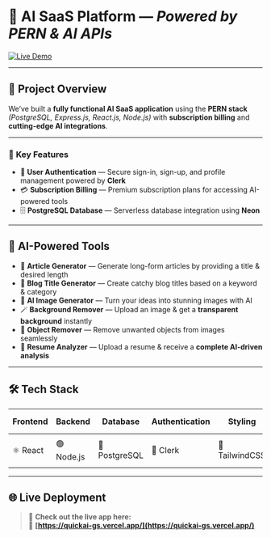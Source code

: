 # 🚀 **AI SaaS Platform** — *Powered by PERN & AI APIs*  
[![Live Demo](https://img.shields.io/badge/Live%20Demo-QuickAI-blue?style=for-the-badge&logo=vercel)](https://quickai-gs.vercel.app/)

---

## 🌟 **Project Overview**  
We’ve built a **fully functional AI SaaS application** using the **PERN stack** *(PostgreSQL, Express.js, React.js, Node.js)* with **subscription billing** and **cutting-edge AI integrations**.  

---

### 🔑 **Key Features**
- 🔐 **User Authentication** — Secure sign-in, sign-up, and profile management powered by **Clerk**  
- 💳 **Subscription Billing** — Premium subscription plans for accessing AI-powered tools  
- 🗄️ **PostgreSQL Database** — Serverless database integration using **Neon**  

---

## 🤖 **AI-Powered Tools**
- 📝 **Article Generator** — Generate long-form articles by providing a title & desired length  
- 📰 **Blog Title Generator** — Create catchy blog titles based on a keyword & category  
- 🎨 **AI Image Generator** — Turn your ideas into stunning images with AI  
- 🪄 **Background Remover** — Upload an image & get a **transparent background** instantly  
- 🧹 **Object Remover** — Remove unwanted objects from images seamlessly  
- 📄 **Resume Analyzer** — Upload a resume & receive a **complete AI-driven analysis**  

---

## 🛠️ **Tech Stack**
| Frontend   | Backend   | Database   | Authentication | Styling | Live Demo |
|-----------|-----------|------------|----------------|---------|-----------|
| ⚛️ React | 🟢 Node.js | 🐘 PostgreSQL | 🔑 Clerk | 🎨 TailwindCSS | 🌐 [Live Demo](https://quickai-gs.vercel.app/) |

---

## 🌐 **Live Deployment**
> 🎉 **Check out the live app here:**  
🔗 **[https://quickai-gs.vercel.app/](https://quickai-gs.vercel.app/)**  
